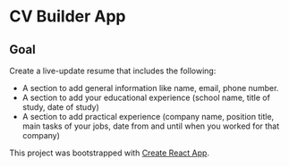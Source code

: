 # CV Builder App

## Goal

Create a live-update resume that includes the following:

- A section to add general information like name, email, phone number.
- A section to add your educational experience (school name, title of study, date of study)
- A section to add practical experience (company name, position title, main tasks of your jobs, date from and until when you worked for that company)

This project was bootstrapped with [Create React App](https://github.com/facebook/create-react-app).
